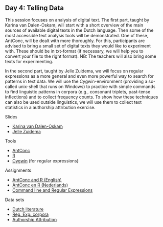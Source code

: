 ## Day 4: Telling Data

This session focuses on analysis of digital text. The first part, taught by Karina van Dalen-Oskam, will start with a short overview of the main sources of available digital texts in the Dutch language. Then some of the most accessible text analysis tools will be demonstrated. One of these, AntConc, will be dealt with more thoroughly. For this, participants are advised to bring a small set of digital texts they would like to experiment with. These should be in txt-format (if necessary, we will help you to convert your file to the right format). NB: The teachers will also bring some texts for experimenting.

In the second part, taught by Jelle Zuidema, we will focus on regular expressions as a more general and even more powerful way to search for patterns in text data. We will use the Cygwin-environment (providing a so-called unix-shell that runs on Windows) to practice with simple commands to find linguistic patterns in corpora (e.g., consonant triplets, past-tense inflections) and to collect frequency counts. To show how these techniques can also be used outside linguistics, we will use them to collect text statistics in a authorship attribution exercise.

Slides
+ [Karina van Dalen-Oskam](https://drive.google.com/file/d/0Bw6gfqK2v6PjTDhWcHpCNFRjbHM/edit?usp=sharing)
+ [Jelle Zuidema](https://drive.google.com/file/d/0Bw6gfqK2v6PjME1QVW1IbkFsNE0/edit?usp=sharing)

Tools
+ [AntConc](http://www.antlab.sci.waseda.ac.jp/software.html)
+ [R](http://www.r-project.org/)
+ [Cygwin](http://www.cygwin.com/) (for regular expressions)

Assignments
+ [AntConc and R (English)](https://drive.google.com/file/d/0Bw6gfqK2v6PjbElvbzdraGd0ZGs/edit?usp=sharing)
+ [AntConc en R (Nederlands)](https://drive.google.com/file/d/0Bw6gfqK2v6PjX1FrVi1YTE9OcGs/edit?usp=sharing)
+ [Command line and Regular Expressions](https://drive.google.com/file/d/0Bw6gfqK2v6PjYzR3UWpNekhhVUE/edit?usp=sharing)

Data sets
+ [Dutch literature](https://drive.google.com/file/d/0Bw6gfqK2v6PjaEhCTkZENkpqVUU/edit?usp=sharing)
+ [Reg. Exp. corpora](https://drive.google.com/file/d/0Bw6gfqK2v6PjaUhyLWZ0eFVjRnM/edit?usp=sharing)
+ [Authorship Attribution](https://drive.google.com/file/d/0Bw6gfqK2v6PjajZfSlZTMEhCVVk/edit?usp=sharing)

